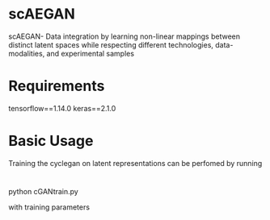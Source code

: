 # scAEGAN
scAEGAN- Data integration by learning non-linear mappings between distinct latent spaces while respecting different technologies, data-modalities, and experimental samples

# Requirements
tensorflow==1.14.0
keras==2.1.0


# Basic Usage
Training the cyclegan on latent representations can be perfomed by running
#
python cGANtrain.py

with training parameters
